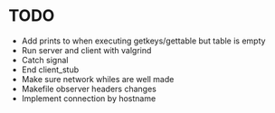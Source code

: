 
# TODO

- Add prints to when executing getkeys/gettable but table is empty
- Run server and client with valgrind
- Catch signal
- End client_stub
- Make sure network whiles are well made
- Makefile observer headers changes
- Implement connection by hostname